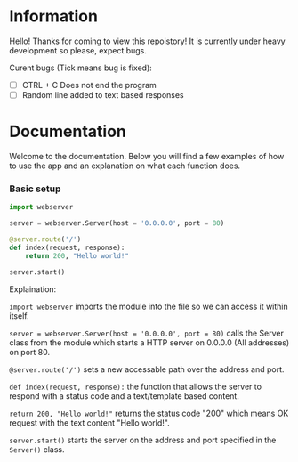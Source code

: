# Information

Hello! Thanks for coming to view this repoistory! It is currently under heavy development so please, expect bugs.

Curent bugs (Tick means bug is fixed):
- [ ] CTRL + C Does not end the program
- [ ] Random line added to text based responses

# Documentation

Welcome to the documentation. Below you will find a few examples of how to use the app and an explanation on what each function does.

### Basic setup

```python
import webserver

server = webserver.Server(host = '0.0.0.0', port = 80)

@server.route('/')
def index(request, response):
    return 200, "Hello world!"

server.start()
```

Explaination:

`import webserver` imports the module into the file so we can access it within itself.

`server = webserver.Server(host = '0.0.0.0', port = 80)` calls the Server class from the module which starts a HTTP server on 0.0.0.0 (All addresses) on port 80.

`@server.route('/')` sets a new accessable path over the address and port.

`def index(request, response):` the function that allows the server to respond with a status code and a text/template based content.

`return 200, "Hello world!"` returns the status code "200" which means OK request with the text content "Hello world!".

`server.start()` starts the server on the address and port specified in the `Server()` class.
